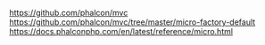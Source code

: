 https://github.com/phalcon/mvc
https://github.com/phalcon/mvc/tree/master/micro-factory-default
https://docs.phalconphp.com/en/latest/reference/micro.html